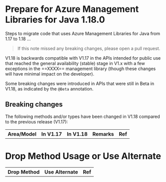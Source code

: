 # Prepare for Azure Management Libraries for Java 1.18.0 #

Steps to migrate code that uses Azure Management Libraries for Java from 1.17 to 1.18 ...

> If this note missed any breaking changes, please open a pull request.


V1.18 is backwards compatible with V1.17 in the APIs intended for public use that reached the general availability (stable) stage in V1.x with a few exceptions in the ==XXXX== management library (though these changes will have minimal impact on the developer). 

Some breaking changes were introduced in APIs that were still in Beta in V1.18, as indicated by the `@Beta` annotation.


## Breaking changes

The following methods and/or types have been changed in V1.18 compared to the previous release (V1.17):

<table>
  <tr>
    <th align=left>Area/Model</th>
    <th align=left>In V1.17</th>
    <th align=left>In V1.18</th>
    <th align=left>Remarks</th>
    <th align=left>Ref</th>
  </tr>
</table>

# Drop Method Usage or Use Alternate #

<table>
  <tr>
    <th>Drop Method</th>
    <th>Use Alternate</th>
    <th>Ref</th>
  </tr>
</table>
